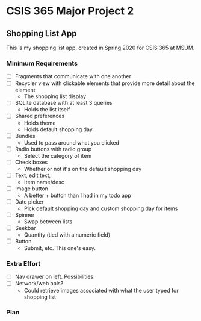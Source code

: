 # CSIS 365 Major Project 2
## Shopping List App

This is my shopping list app, created in Spring 2020 for CSIS 365 at MSUM.

### Minimum Requirements
- [ ] Fragments that communicate with one another
- [ ] Recycler view with clickable elements that provide more detail about the element
  - The shopping list display
- [ ] SQLite database with at least 3 queries
  - Holds the list itself
- [ ] Shared preferences
  - Holds theme
  - Holds default shopping day
- [ ] Bundles
  - Used to pass around what you clicked
- [ ] Radio buttons with radio group
  - Select the category of item
- [ ] Check boxes
  - Whether or not it's on the default shopping day
- [ ] Text, edit text,
  - Item name/desc
- [ ] Image button
  - A better + button than I had in my todo app
- [ ] Date picker
  - Pick default shopping day and custom shopping day for items
- [ ] Spinner
  - Swap between lists
- [ ] Seekbar
  - Quantity (tied with a numeric field)
- [ ] Button
  - Submit, etc. This one's easy.
### Extra Effort
- [ ] Nav drawer on left.
Possibilities:
- [ ] Network/web apis?
  - Could retrieve images associated with what the user typed for shopping list
### Plan
